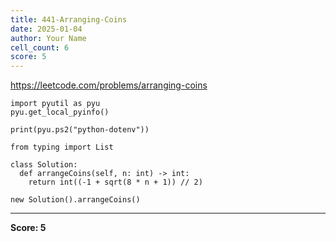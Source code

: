 ```yaml
---
title: 441-Arranging-Coins
date: 2025-01-04
author: Your Name
cell_count: 6
score: 5
---
```


https://leetcode.com/problems/arranging-coins


```
import pyutil as pyu
pyu.get_local_pyinfo()
```


```
print(pyu.ps2("python-dotenv"))
```


```
from typing import List
```


```
class Solution:
  def arrangeCoins(self, n: int) -> int:
    return int((-1 + sqrt(8 * n + 1)) // 2)
```


```
new Solution().arrangeCoins()
```


---
**Score: 5**